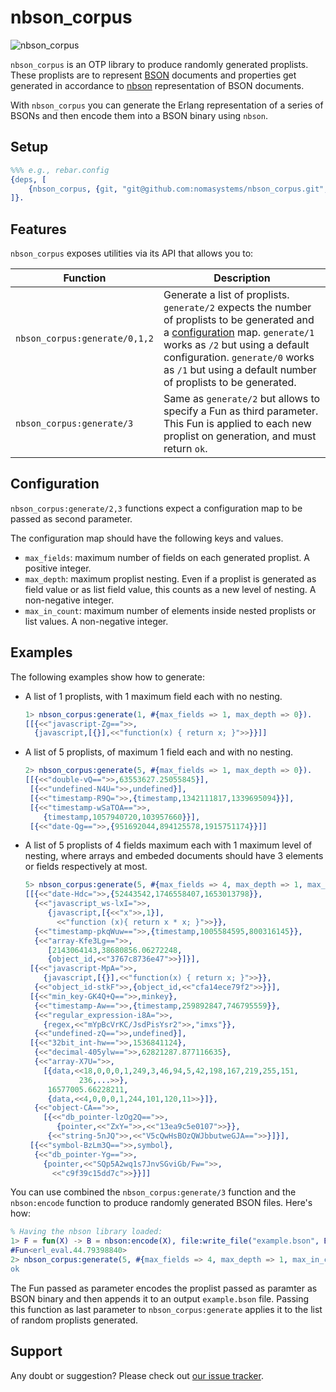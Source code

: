 # nbson_corpus
![nbson_corpus](https://github.com/nomasystems/nbson_corpus/actions/workflows/build.yml/badge.svg)

`nbson_corpus` is an OTP library to produce randomly generated proplists. These proplists are to represent [BSON](https://en.wikipedia.org/wiki/BSON) documents and properties get generated in accordance to [nbson](https://github.com/nomasystems/nbson) representation of BSON documents.

With `nbson_corpus` you can generate the Erlang representation of a series of BSONs and then encode them into a BSON binary using `nbson`.

## Setup

```erl
%%% e.g., rebar.config
{deps, [
    {nbson_corpus, {git, "git@github.com:nomasystems/nbson_corpus.git", {branch, "main"}}}
]}.
```

## Features
`nbson_corpus` exposes utilities via its API that allows you to:

| Function | Description |
| -------- | ----------- |
| `nbson_corpus:generate/0,1,2` | Generate a list of proplists. `generate/2` expects the number of proplists to be generated and a [configuration](#configuration) map. `generate/1` works as `/2` but using a default configuration. `generate/0` works as `/1` but using a default number of proplists to be generated.|
| `nbson_corpus:generate/3` | Same as `generate/2` but allows to specify a Fun as third parameter. This Fun is applied to each new proplist on generation, and must return `ok`. |

## Configuration
`nbson_corpus:generate/2,3` functions expect a configuration map to be passed as second parameter. 

The configuration map should have the following keys and values.
 - `max_fields`: maximum number of fields on each generated proplist. A positive integer.
 - `max_depth`: maximum proplist nesting. Even if a proplist is generated as field value or as list field value, this counts as a new level of nesting. A non-negative integer.
 - `max_in_count`: maximum number of elements inside nested proplists or list values. A non-negative integer.

## Examples
The following examples show how to generate:
 - A list of 1 proplists, with 1 maximum field each with no nesting.
    ```erl
    1> nbson_corpus:generate(1, #{max_fields => 1, max_depth => 0}).
    [[{<<"javascript-Zg==">>,
      {javascript,[{}],<<"function(x) { return x; }">>}}]]
    ```
 - A list of 5 proplists, of maximum 1 field each and with no nesting.
    ```erl
    2> nbson_corpus:generate(5, #{max_fields => 1, max_depth => 0}).                   
    [[{<<"double-vQ==">>,63553627.25055845}],
     [{<<"undefined-N4U=">>,undefined}],
     [{<<"timestamp-R9Q=">>,{timestamp,1342111817,1339695094}}],
     [{<<"timestamp-wSaTOA==">>,
        {timestamp,1057940720,103957660}}],
     [{<<"date-Qg==">>,{951692044,894125578,1915751174}}]]
    ```
  - A list of 5 proplists of 4 fields maximum each with 1 maximum level of nesting, where arrays and embeded documents should have 3 elements or fields respectively at most.
    ```erl
    5> nbson_corpus:generate(5, #{max_fields => 4, max_depth => 1, max_in_count => 3}).
    [[{<<"date-Hdc=">>,{52443542,1746558407,1653013798}},
      {<<"javascript_ws-lxI=">>,
         {javascript,[{<<"x">>,1}],
           <<"function (x){ return x * x; }">>}},
      {<<"timestamp-pkqWuw==">>,{timestamp,1005584595,800316145}},
      {<<"array-Kfe3Lg==">>,
         [2143064143,38680856.06272248,
         {object_id,<<"3767c8736e47">>}]}],
     [{<<"javascript-MpA=">>,
        {javascript,[{}],<<"function(x) { return x; }">>}},
      {<<"object_id-stkF">>,{object_id,<<"cfa14ece79f2">>}}],
     [{<<"min_key-GK4Q+Q==">>,minkey},
      {<<"timestamp-Aw==">>,{timestamp,259892847,746795559}},
      {<<"regular_expression-i8A=">>,
        {regex,<<"mYpBcVrKC/JsdPisYsr2">>,"imxs"}},
      {<<"undefined-zQ==">>,undefined}],
     [{<<"32bit_int-hw==">>,1536841124},
      {<<"decimal-405ylw==">>,62821287.877116635},
      {<<"array-X7U=">>,
        [{data,<<18,0,0,0,1,249,3,46,94,5,42,198,167,219,255,151,
                236,...>>},
         16577005.66228211,
         {data,<<4,0,0,0,1,244,101,120,11>>}]},
      {<<"object-CA==">>,
        [{<<"db_pointer-lzOg2Q==">>,
           {pointer,<<"ZxY=">>,<<"13ea9c5e0107">>}},
         {<<"string-5nJQ">>,<<"V5cQwHsBOzQWJbbutweGJA==">>}]}],
     [{<<"symbol-BzLm3Q==">>,symbol},
      {<<"db_pointer-Yg==">>,
        {pointer,<<"SQp5A2wq1s7JnvSGviGb/Fw=">>,
          <<"c9f39c15dd7c">>}}]]
    ```

You can use combined the `nbson_corpus:generate/3` function and the `nbson:encode` function to produce randomly generated BSON files. Here's how:
```erl
% Having the nbson library loaded:
1> F = fun(X) -> B = nbson:encode(X), file:write_file("example.bson", B, [append]) end.          
#Fun<erl_eval.44.79398840>
2> nbson_corpus:generate(5, #{max_fields => 4, max_depth => 1, max_in_count => 3}, F).            
ok
```

The Fun passed as parameter encodes the proplist passed as paramter as BSON binary and then appends it to an output `example.bson` file. Passing this function as last parameter to `nbson_corpus:generate` applies it to the list of random proplists generated.

## Support

Any doubt or suggestion? Please check out [our issue tracker](https://github.com/nomasystems/nbson_corpus/issues).
